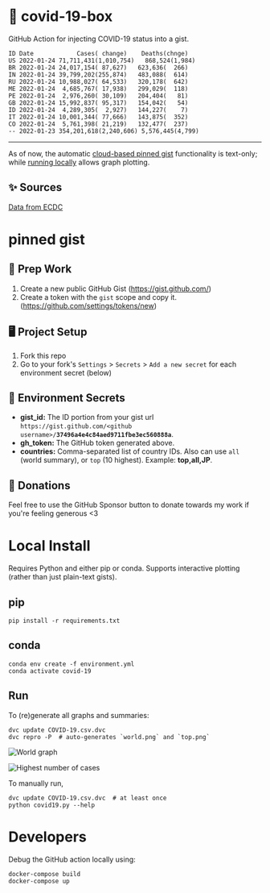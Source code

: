 # 🏥 covid-19-box

GitHub Action for injecting COVID-19 status into a gist.

```
ID Date            Cases( change)    Deaths(chnge)
US 2022-01-24 71,711,431(1,010,754)   868,524(1,984)
BR 2022-01-24 24,017,154( 87,627)   623,636(  266)
IN 2022-01-24 39,799,202(255,874)   483,088(  614)
RU 2022-01-24 10,988,027( 64,533)   320,178(  642)
ME 2022-01-24  4,685,767( 17,938)   299,029(  118)
PE 2022-01-24  2,976,260( 30,109)   204,404(   81)
GB 2022-01-24 15,992,837( 95,317)   154,042(   54)
ID 2022-01-24  4,289,305(  2,927)   144,227(    7)
IT 2022-01-24 10,001,344( 77,666)   143,875(  352)
CO 2022-01-24  5,761,398( 21,219)   132,477(  237)
-- 2022-01-23 354,201,618(2,240,606) 5,576,445(4,799)
```

---

As of now, the automatic [cloud-based pinned gist](#pinned-gist) functionality is text-only;
while [running locally](#local-install) allows graph plotting.

## ✨ Sources

[Data from ECDC](https://www.ecdc.europa.eu/en/publications-data/download-todays-data-geographic-distribution-covid-19-cases-worldwide)

# pinned gist

## 🎒 Prep Work
1. Create a new public GitHub Gist (https://gist.github.com/)
1. Create a token with the `gist` scope and copy it. (https://github.com/settings/tokens/new)

## 🖥 Project Setup
1. Fork this repo
1. Go to your fork's `Settings` > `Secrets` > `Add a new secret` for each environment secret (below)

## 🤫 Environment Secrets
- **gist_id:** The ID portion from your gist url `https://gist.github.com/<github username>/`**`37496a4e4c84aed9711fbe3ec560888a`**.
- **gh_token:** The GitHub token generated above.
- **countries:** Comma-separated list of country IDs. Also can use `all` (world summary), or `top` (10 highest). Example: **top,all,JP**.

## 💸 Donations

Feel free to use the GitHub Sponsor button to donate towards my work if you're feeling generous <3

# Local Install

Requires Python and either pip or conda. Supports interactive plotting (rather than just plain-text gists).

## pip

```
pip install -r requirements.txt
```

## conda

```
conda env create -f environment.yml
conda activate covid-19
```

## Run

To (re)generate all graphs and summaries:

```
dvc update COVID-19.csv.dvc
dvc repro -P  # auto-generates `world.png` and `top.png`
```

![World graph](world.png)

![Highest number of cases](top.png)

To manually run,

```
dvc update COVID-19.csv.dvc  # at least once
python covid19.py --help
```

# Developers

Debug the GitHub action locally using:

```
docker-compose build
docker-compose up
```
